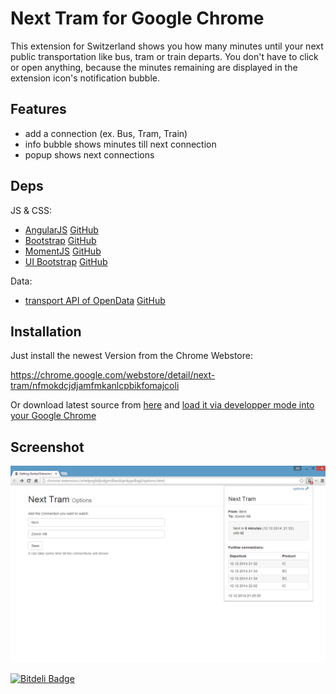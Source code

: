 Next Tram for Google Chrome
==========================

This extension for Switzerland shows you how many minutes until your next public transportation like bus, tram or train departs. You don't have to click or open anything, because the minutes remaining are displayed in the extension icon's notification bubble.

## Features

- add a connection (ex. Bus, Tram, Train)
- info bubble shows minutes till next connection
- popup shows next connections

## Deps

JS & CSS:
- [AngularJS](https://angularjs.org/) [GitHub](https://github.com/angular/angular.js)
- [Bootstrap](http://getbootstrap.com) [GitHub](https://github.com/twbs/bootstrap)
- [MomentJS](http://momentjs.com/) [GitHub](https://github.com/moment/moment/)
- [UI Bootstrap](http://angular-ui.github.io/bootstrap/) [GitHub](https://github.com/angular-ui/bootstrap)

Data:
- [transport API of OpenData](http://transport.opendata.ch/) [GitHub](https://github.com/OpendataCH/Transport)

## Installation

Just install the newest Version from the Chrome Webstore:

https://chrome.google.com/webstore/detail/next-tram/nfmokdcjdjamfmkanlcpbikfomajcoli

Or download latest source from [here](https://github.com/mighty-code/next-tram-chrome-extension/archive/master.zip) and [load it via developper mode into your Google Chrome](https://developer.chrome.com/extensions/getstarted#unpacked)

## Screenshot

![Screenshot](https://raw.githubusercontent.com/mighty-code/next-tram-chrome-extension/master/screens/screenshot.png)



[![Bitdeli Badge](https://d2weczhvl823v0.cloudfront.net/mighty-code/next-tram-chrome-extension/trend.png)](https://bitdeli.com/free "Bitdeli Badge")

